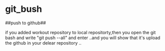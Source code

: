 # git_bush
##push to github##


if you added workout repository to local repositorty,then you open the git bash and write "git push --all" and enter ..and you will show that it's upload the github in your delear repository ..

